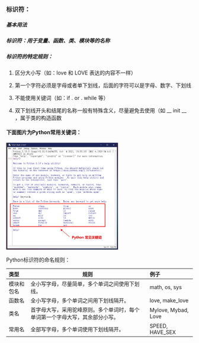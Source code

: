 ### 标识符：

##### 基本用法

##### 标识符：用于变量、函数、类、模块等的名称

##### 标识符的特定规则：

1. 区分大小写（如：love 和 LOVE 表达的内容不一样）

2. 第一个字符必须是字母或者单下划线，后面的字符可以是字母、数字、下划线

3. 不能使用关键词（如：if . or . while 等）

4. 双下划线开头和结尾的名称一般有特殊含义，尽量避免去使用（如 __ init __ ，属于类的构造函数  

   

#### 下面图片为Python常用关键词：

<img src=https://github.com/as7er/Python-Study-Notes/blob/bf881872b58c9f2dc95f885eeb6d5bfc65ba261d/images/011~020/Python%E5%B8%B8%E8%A7%81%E5%85%B3%E9%94%AE%E8%AF%8D.jpg width=60% />



Python标识符的命名规则：

| 类型       | 规则                                                         | 例子                |
| :--------- | ------------------------------------------------------------ | :------------------ |
| 模块和包名 | 全小写字母，尽量简单，多个单词之间使用下划线。               | math,  os,  sys     |
| 函数名     | 全小写字母，多个单词之间用下划线隔开。                       | love,  make_love    |
| 类名       | 首字母大写，采用驼峰原则。多个单词时，每个单词第一个字母大写，其余部分小写。 | Mylove, Mybad, Love |
| 常用名     | 全部写字母，多个单词使用下划线隔开。                         | SPEED, HAVE_SEX     |

